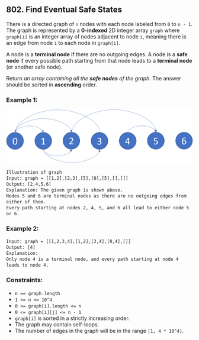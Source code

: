 ## 802. Find Eventual Safe States

There is a directed graph of ```n``` nodes with each node labeled from ```0``` to ```n - 1```. The graph is represented by a **0-indexed** 2D integer array ```graph``` where ```graph[i]``` is an integer array of nodes adjacent to node ```i```, meaning there is an edge from node ```i``` to each node in ```graph[i]```.

A node is a **terminal node** if there are no outgoing edges. A node is a **safe node** if every possible path starting from that node leads to a **terminal node** (or another safe node).

Return *an array containing all the **safe nodes** of the graph*. The answer should be sorted in **ascending** order.

### Example 1:

![Example 1](images/example1.png)

```
Illustration of graph
Input: graph = [[1,2],[2,3],[5],[0],[5],[],[]]
Output: [2,4,5,6]
Explanation: The given graph is shown above.
Nodes 5 and 6 are terminal nodes as there are no outgoing edges from either of them.
Every path starting at nodes 2, 4, 5, and 6 all lead to either node 5 or 6.
```
### Example 2:
```
Input: graph = [[1,2,3,4],[1,2],[3,4],[0,4],[]]
Output: [4]
Explanation:
Only node 4 is a terminal node, and every path starting at node 4 leads to node 4.
```

### Constraints:

* ```n == graph.length```
* ```1 <= n <= 10^4```
* ```0 <= graph[i].length <= n```
* ```0 <= graph[i][j] <= n - 1```
* ```graph[i]``` is sorted in a strictly increasing order.
* The graph may contain self-loops.
* The number of edges in the graph will be in the range ```[1, 4 * 10^4]```.